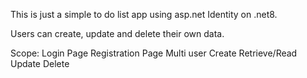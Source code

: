 This is just a simple to do list app using asp.net Identity on .net8.

Users can create, update and delete their own data. 

Scope:
Login Page
Registration Page
Multi user
Create
Retrieve/Read
Update
Delete


